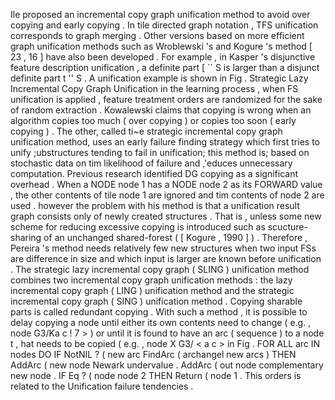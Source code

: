 Ile proposed an incremental copy graph unification method to avoid over copying and early copying . 
In tile directed graph notation , TFS unification corresponds to graph merging . 
Other versions based on more efficient graph unification methods such as Wroblewski 's and Kogure 's method [ 23 , 16 ] have also been developed . 
For example , in Kasper 's disjunctive feature description unification , a definite part [ `` S is larger than a disjunct definite part t '' S . 
A unification example is shown in Fig . 
Strategic Lazy Incremental Copy Graph Unification
in the learning process , when FS unification is applied , feature treatment orders are randomized for the sake of random extraction . 
Kowalewski claims that copying is wrong when an algorithm copies too much ( over copying ) or copies too soon ( early copying ) . 
The other, called ti~e strategic incremental copy graph unification method, uses an early failure finding strategy which first tries to unify ;ubstructures tending to fail in unification; this method is; based on stochastic data on tim likelihood of failure and ,'educes unnecessary computation.
Previous research identified DG copying as a significant overhead . 
When a NODE node 1 has a NODE node 2 as its FORWARD value , the other contents of tile node 1 are ignored and tim contents of node 2 are used . 
however the problem with his method is that a unification result graph consists only of newly created structures . 
That is , unless some new scheme for reducing excessive copying is introduced such as scucture-sharing of an unchanged shared-forest ( [ Kogure , 1990 ] ) . 
Therefore , Pereira 's method needs relatively few new structures when two input FSs are difference in size and which input is larger are known before unification . 
The strategic lazy incremental copy graph ( SLING ) unification method combines two incremental copy graph unification methods : the lazy incremental copy graph ( LING ) unification method and the strategic incremental copy graph ( SING ) unification method . 
Copying sharable parts is called redundant copying . 
With such a method , it is possible to delay copying a node until either its own contents need to change ( e.g. , node G3/Ka c ! 7 > ) or until it is found to have an arc ( sequence ) to a node t , hat needs to be copied ( e.g. , node X G3/ < a c > in Fig . 
FOR ALL arc IN nodes DO IF NotNIL ? ( new arc FindArc ( archangel new arcs ) THEN AddArc ( new node Newark undervalue . 
AddArc ( out node complementary new node . 
IF Eq ? ( node node 2 THEN Return ( node 1 . 
This orders is related to the Unification failure tendencies . 